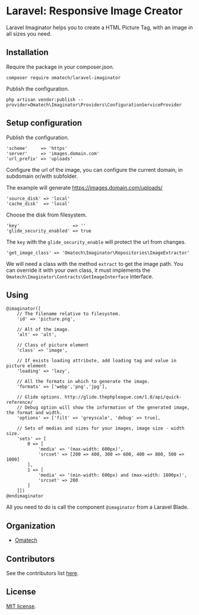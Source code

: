 # Laravel: Responsive Image Creator

Laravel Imaginator helps you to create a HTML Picture Tag, with an image in all sizes you need.

## Installation

Require the package in your composer.json.

```
composer require omatech/laravel-imaginator
```

Publish the configuration.

```
php artisan vendor:publish --provider=Omatech\Imaginator\Providers\ConfigurationServiceProvider
```

## Setup configuration

Publish the configuration.

```
'scheme'     => 'https' 
'server'     => 'images.domain.com'
'url_prefix' => 'uploads'
```

Configure the url of the image, you can configure the current domain, in subdomain or/with subfolder.

The example will generate https://images.domain.com/uploads/

```
'source_disk' => 'local'
'cache_disk'  => 'local'
```

Choose the disk from filesystem.

```
'key'                    => ''
'glide_security_enabled' => true
```

The `key` with the `glide_security_enable` will protect the url from changes.

```
'get_image_class' => 'Omatech\Imaginator\Repositories\ImageExtractor'
```

We will need a class with the method `extract` to get the image path. You can override it with your own class, it must implements the `Omatech\Imaginator\Contracts\GetImageInterface` interface.

## Using

```
@imaginator([
    // The filename relative to filesystem.
    'id' => 'picture.png',

    // Alt of the image.
    'alt' => 'alt',

    // Class of picture element
    'class' => 'image',

    // If exists loading attribute, add loading tag and value in picture element
    'loading' => 'lazy',
    
    // All the formats in which to generate the image.
    'formats' => ['webp','png','jpg'],

    // Glide options. http://glide.thephpleague.com/1.0/api/quick-reference/
    // Debug option will show the information of the generated image, the format and width.
    'options' => ['filt' => 'greyscale', 'debug' => true],

    // Sets of medias and sizes for your images, image size - width size.
    'sets' => [
        0 => [
            'media' => '(max-width: 600px)',
            'srcset' => [200 => 400, 300 => 600, 400 => 800, 500 => 1000]
        ],
        1 => [
            'media' => '(min-width: 600px) and (max-width: 1800px)',
            'srcset' => 200
        ]
    ]])
@endimaginator
```

All you need to do is call the component `@imaginator` from a Laravel Blade.

## Organization

* [Omatech](https://www.omatech.com)

## Contributors

See the contributors list [here](https://github.com/omatech/laravel-imaginator/graphs/contributors).

## License
[MIT license](http://opensource.org/licenses/MIT).
